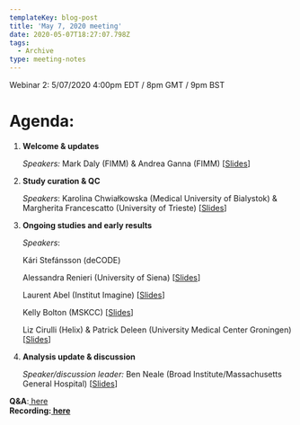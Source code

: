 ```yaml
---
templateKey: blog-post
title: 'May 7, 2020 meeting'
date: 2020-05-07T18:27:07.798Z
tags:
  - Archive
type: meeting-notes
---
```

Webinar 2: 5/07/2020 4:00pm EDT / 8pm GMT / 9pm BST

# Agenda:

1. **Welcome & updates**

   *Speakers:* Mark Daly (FIMM) & Andrea Ganna (FIMM) [[Slides](https://drive.google.com/file/d/1zZUk2PFrJBmr-FM0CWEsm5PHS0krW4wm/view?usp=sharing)]
2. **Study curation & QC**

   *Speakers*: Karolina Chwiałkowska (Medical University of Bialystok) & Margherita Francescatto (University of Trieste) [[Slides](https://drive.google.com/file/d/1Ad76EKBQT_qgH6ql0BqALd2npeELX1Fq/view?usp=sharing)]
3. **Ongoing studies and early results**

   *Speakers*:

   Kári Stefánsson (deCODE)

   Alessandra Renieri (University of Siena) [[Slides](https://drive.google.com/file/d/1zgcZKaAnfMmShGy5sBojeor53Hfh98bE/view?usp=sharing)]

   Laurent Abel (Institut Imagine) [[Slides](https://drive.google.com/file/d/1cyvB9aEkiMGLgycsJhkt9OElQ95JMf5a/view?usp=sharing)]

   Kelly Bolton (MSKCC) [[Slides](https://drive.google.com/file/d/1SfTcyxSoF9H7UHYns3WhLBg144h3To_J/view?usp=sharing)]

   Liz Cirulli (Helix) & Patrick Deleen (University Medical Center Groningen) [[Slides](https://drive.google.com/file/d/18glpsSLX8Zr_UfCGsoHPqeUM5A5IoDUg/view?usp=sharing)]
4. **Analysis update & discussion**

   *Speaker/discussion leader:* Ben Neale (Broad Institute/Massachusetts General Hospital) [[Slides](https://drive.google.com/file/d/1aqu_RE2GZ0vtqDNOX8y-kI7BNatptA7R/view?usp=sharing)]

**Q&A**:[ here](https://docs.google.com/spreadsheets/d/1eTZTbJgBb1JVo1cyaitVc8FhKMftpQhJLnGFgNK_g6E/edit?usp=sharing)**\
Recording:[ here](https://drive.google.com/file/d/1XhCLB_POMNjvVsHvKYzf1bfucEHhLmdf/view?usp=sharing)**